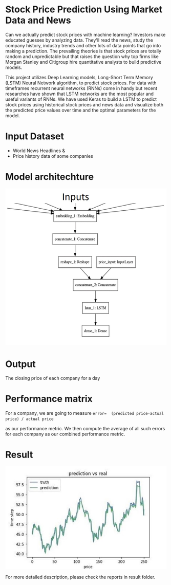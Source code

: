 # Stock Price Prediction Using Market Data and News
Can we actually predict stock prices with machine learning? Investors make educated guesses by analyzing data. They'll read the news, study the company history, industry trends and other lots of data points that go into making a prediction. The prevailing theories is that stock prices are totally random and unpredictable but that raises the question why top firms like Morgan Stanley and Citigroup hire quantitative analysts to build predictive models.

This project utilizes Deep Learning models, Long-Short Term Memory (LSTM) Neural Network algorithm, to predict stock prices. For data with timeframes recurrent neural networks (RNNs) come in handy but recent researches have shown that LSTM networks are the most popular and useful variants of RNNs.
We have used Keras to build a LSTM to predict stock prices using historical stock prices and news data and visualize both the predicted price values over time and the optimal parameters for the model.

# Input Dataset 
* World News Headlines &
* Price history data of some companies

# Model architechture
![](Result/model.jpg)

# Output 
The closing price of each company for a day

# Performance matrix
For a company, we are going to measure
            `error=  (predicted price-actual price) / actual price`

as our performance metric.
We then compute the average of all such errors for each company as our combined performance metric.

# Result
![](Result/prediction%20vs%20real.jpg)

For more detailed description, please check the reports in result folder.

